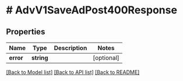 # # AdvV1SaveAdPost400Response

## Properties

Name | Type | Description | Notes
------------ | ------------- | ------------- | -------------
**error** | **string** |  | [optional]

[[Back to Model list]](../../README.md#models) [[Back to API list]](../../README.md#endpoints) [[Back to README]](../../README.md)
